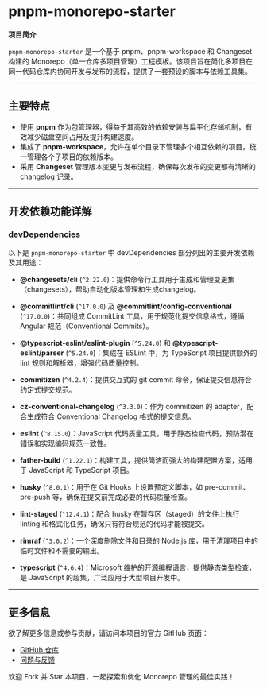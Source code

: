 # pnpm-monorepo-starter

**项目简介**

`pnpm-monorepo-starter` 是一个基于 pnpm、pnpm-workspace 和 Changeset 构建的 Monorepo（单一仓库多项目管理）工程模板。该项目旨在简化多项目在同一代码仓库内协同开发与发布的流程，提供了一套预设的脚本与依赖工具集。

---

## 主要特点

- 使用 **pnpm** 作为包管理器，得益于其高效的依赖安装与扁平化存储机制，有效减少磁盘空间占用及提升构建速度。
- 集成了 **pnpm-workspace**，允许在单个目录下管理多个相互依赖的项目，统一管理各个子项目的依赖版本。
- 采用 **Changeset** 管理版本变更与发布流程，确保每次发布的变更都有清晰的 changelog 记录。

---

## 开发依赖功能详解

### devDependencies

以下是 `pnpm-monorepo-starter` 中 devDependencies 部分列出的主要开发依赖及其用途：

- **@changesets/cli** (`^2.22.0`)：提供命令行工具用于生成和管理变更集（changesets），帮助自动化版本管理和生成changelog。

- **@commitlint/cli** (`^17.0.0`) 及 **@commitlint/config-conventional** (`^17.0.0`)：共同组成 CommitLint 工具，用于规范化提交信息格式，遵循 Angular 规范（Conventional Commits）。

- **@typescript-eslint/eslint-plugin** (`^5.24.0`) 和 **@typescript-eslint/parser** (`^5.24.0`)：集成在 ESLint 中，为 TypeScript 项目提供额外的 lint 规则和解析器，增强代码质量控制。

- **commitizen** (`^4.2.4`)：提供交互式的 git commit 命令，保证提交信息符合约定式提交规范。

- **cz-conventional-changelog** (`^3.3.0`)：作为 commitizen 的 adapter，配合生成符合 Conventional Changelog 格式的提交信息。

- **eslint** (`^8.15.0`)：JavaScript 代码质量工具，用于静态检查代码，预防潜在错误和实现编码规范一致性。

- **father-build** (`^1.22.1`)：构建工具，提供简洁而强大的构建配置方案，适用于 JavaScript 和 TypeScript 项目。

- **husky** (`^8.0.1`)：用于在 Git Hooks 上设置预定义脚本，如 pre-commit、pre-push 等，确保在提交前完成必要的代码质量检查。

- **lint-staged** (`^12.4.1`)：配合 husky 在暂存区（staged）的文件上执行 linting 和格式化任务，确保只有符合规范的代码才能被提交。

- **rimraf** (`^3.0.2`)：一个深度删除文件和目录的 Node.js 库，用于清理项目中的临时文件和不需要的输出。

- **typescript** (`^4.6.4`)：Microsoft 维护的开源编程语言，提供静态类型检查，是 JavaScript 的超集，广泛应用于大型项目开发中。

---

## 更多信息

欲了解更多信息或参与贡献，请访问本项目的官方 GitHub 页面：

- [GitHub 仓库](https://github.com/zanedeng/pnpm-monorepo-starter)
- [问题与反馈](https://github.com/zanedeng/pnpm-monorepo-starter/issues)

欢迎 Fork 并 Star 本项目，一起探索和优化 Monorepo 管理的最佳实践！
